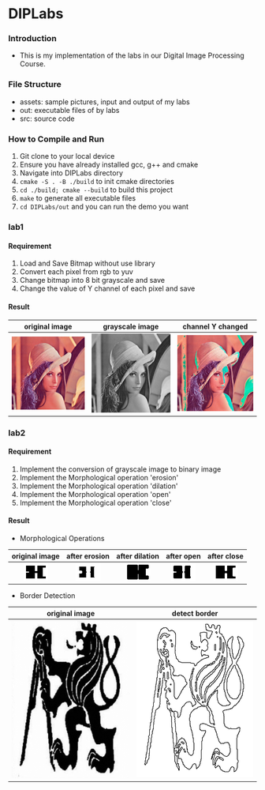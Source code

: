 # DIPLabs

### Introduction

* This is my implementation of the labs in our Digital Image Processing Course.

### File Structure

* assets: sample pictures, input and output of my labs
* out: executable files of by labs
* src: source code

### How to Compile and Run

1. Git clone to your local device
2. Ensure you have already installed gcc, g++ and cmake
3. Navigate into DIPLabs directory
4. `cmake -S . -B ./build` to init cmake directories
5. `cd ./build; cmake --build` to build this project
6. `make` to generate all executable files
7. `cd DIPLabs/out` and you can run the demo you want

### lab1

#### Requirement

1. Load and Save Bitmap without use library
2. Convert each pixel from rgb to yuv
3. Change bitmap into 8 bit grayscale and save
4. Change the value of Y channel of each pixel and save

#### Result

|             original image              |                grayscale image                |                 channel Y changed                 |
|:---------------------------------------:|:---------------------------------------------:|:-------------------------------------------------:|
| ![image-1-1](./assets/lab1/in/lena.bmp) | ![image-1-2](./assets/lab1/out/lena_gray.bmp) | ![image-1-3](./assets/lab1/out/lena_convertY.bmp) |

### lab2

#### Requirement

1. Implement the conversion of grayscale image to binary image
2. Implement the Morphological operation 'erosion'
3. Implement the Morphological operation 'dilation'
4. Implement the Morphological operation 'open'
5. Implement the Morphological operation 'close'

#### Result

* Morphological Operations

|              original image               |                   after erosion                   |                   after dilation                   |                   after open                   |                   after close                   |
|:-----------------------------------------:|:-------------------------------------------------:|:--------------------------------------------------:|:----------------------------------------------:|:-----------------------------------------------:|
| ![image-2-1](./assets/lab2/in/origin.bmp) | ![image-2-2](./assets/lab2/out/after_erosion.bmp) | ![image-2-3](./assets/lab2/out/after_dilation.bmp) | ![image-2-4](./assets/lab2/out/after_open.bmp) | ![image-2-5](./assets/lab2/out/after_close.bmp) |

* Border Detection

|               original image               |                   detect border                    |
|:------------------------------------------:|:--------------------------------------------------:|
| ![image-2-6](./assets/lab2/in/soldier.bmp) | ![image-2-7](./assets/lab2/out/soldier_border.bmp) |
